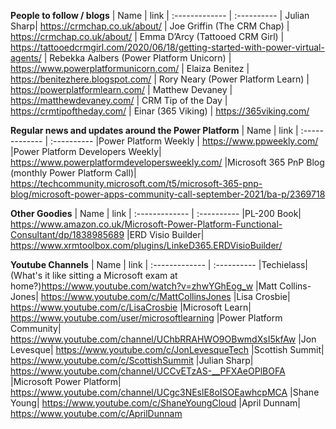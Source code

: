 **People to follow / blogs**
| Name   | link
| :------------- | :---------- 
|  Julian Sharp| https://crmchap.co.uk/about/
| Joe Griffin (The CRM Chap)   | https://crmchap.co.uk/about/
| Emma D’Arcy (Tattooed CRM Girl)  | https://tattooedcrmgirl.com/2020/06/18/getting-started-with-power-virtual-agents/
| Rebekka Aalbers (Power Platform Unicorn)   | https://www.powerplatformunicorn.com/
| Elaiza Benitez   | https://benitezhere.blogspot.com/
| Rory Neary (Power Platform Learn)   | https://powerplatformlearn.com/
| Matthew Devaney   | https://matthewdevaney.com/
| CRM Tip of the Day   | https://crmtipoftheday.com/
| Einar (365 Viking)   | https://365viking.com/

**Regular news and updates around the Power Platform**
| Name   | link
| :------------- | :---------- 
|Power Platform Weekly	| https://www.ppweekly.com/
|Power Platform Developers Weekly| https://www.powerplatformdevelopersweekly.com/
|Microsoft 365 PnP Blog	(monthly Power Platform Call)| https://techcommunity.microsoft.com/t5/microsoft-365-pnp-blog/microsoft-power-apps-community-call-september-2021/ba-p/2369718

**Other Goodies**
| Name   | link
| :------------- | :---------- 
|PL-200 Book| https://www.amazon.co.uk/Microsoft-Power-Platform-Functional-Consultant/dp/1838985689
|ERD Visio Builder| https://www.xrmtoolbox.com/plugins/LinkeD365.ERDVisioBuilder/

**Youtube Channels**
| Name   | link
| :------------- | :---------- 
|Techielass| (What's it like sitting a Microsoft exam at home?)https://www.youtube.com/watch?v=zhwYGhEog_w
|Matt Collins-Jones| https://www.youtube.com/c/MattCollinsJones
|Lisa Crosbie| https://www.youtube.com/c/LisaCrosbie
|Microsoft Learn| https://www.youtube.com/user/microsoftlearning
|Power Platform Community| https://www.youtube.com/channel/UChbRRAHWO9OBwmdXsI5kfAw
|Jon Levesque| https://www.youtube.com/c/JonLevesqueTech
|Scottish Summit| https://www.youtube.com/c/ScottishSummit
|Julian Sharp| https://www.youtube.com/channel/UCCvETzAS-__PFXAeOPlBOFA
|Microsoft Power Platform| https://www.youtube.com/channel/UCgc3NEslE8oISOEawhcpMCA
|Shane Young| https://www.youtube.com/c/ShaneYoungCloud
|April Dunnam| https://www.youtube.com/c/AprilDunnam
